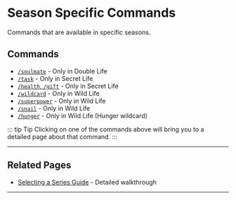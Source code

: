 # Season Specific Commands
Commands that are available in specific seasons.

## Commands
- [`/soulmate`](/commands/detailed/soulmate) - Only in Double Life
- [`/task`](/commands/detailed/task) - Only in Secret Life
- [`/health`, `/gift`](/commands/detailed/health) - Only in Secret Life
- [`/wildcard`](/commands/detailed/wildcard) - Only in Wild Life
- [`/superpower`](/commands/detailed/superpower) - Only in Wild Life
- [`/snail`](/commands/detailed/snail) - Only in Wild Life
- [`/hunger`](/commands/detailed/hunger) - Only in Wild Life (Hunger wildcard)

::: tip Tip
Clicking on one of the commands above will bring you to a detailed page about that command.
:::

---

## Related Pages

- [Selecting a Series Guide](/guide/selecting-series) - Detailed walkthrough

---
